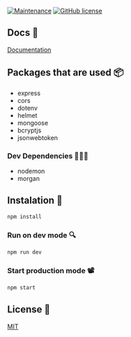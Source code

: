 [![Maintenance](https://img.shields.io/badge/Maintained%3F-yes-green.svg)](https://GitHub.com/Naereen/StrapDown.js/graphs/commit-activity)
[![GitHub license](https://img.shields.io/github/license/Naereen/StrapDown.js.svg)](https://github.com/Naereen/StrapDown.js/blob/master/LICENSE)

## Docs 📄

[Documentation](https://documenter.getpostman.com/view/12403851/Tzm6mvyY)

## Packages that are used 📦

- express
- cors
- dotenv
- helmet
- mongoose
- bcryptjs
- jsonwebtoken

### Dev Dependencies 👩🏾‍💻

- nodemon
- morgan

## Instalation 🐝

```bash
npm install
```

### Run on dev mode 🔍

```bash
npm run dev
```

### Start production mode 📽

```bash
npm start
```

## License 📄

[MIT](https://choosealicense.com/licenses/mit/)

